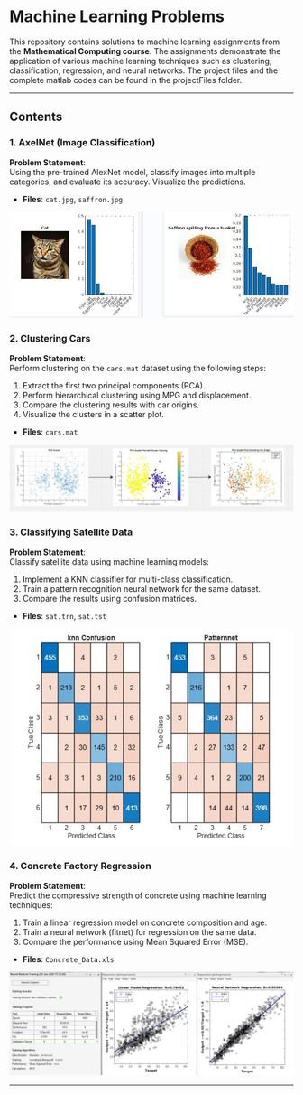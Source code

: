 # Machine Learning Problems

This repository contains solutions to machine learning assignments from the **Mathematical Computing course**. The assignments demonstrate the application of various machine learning techniques such as clustering, classification, regression, and neural networks. The project files and the complete matlab codes can be found in the projectFiles folder.

---

## Contents

### 1. AxelNet (Image Classification)
 **Problem Statement**:  
Using the pre-trained AlexNet model, classify images into multiple categories, and evaluate its accuracy. Visualize the predictions.
- **Files**: `cat.jpg`, `saffron.jpg`

![results](https://github.com/iamhrsp/MATLAB/blob/main/Machine%20Learning/projectFiles/pic1.JPG)

### 2. Clustering Cars
**Problem Statement**:  
Perform clustering on the `cars.mat` dataset using the following steps:  
1. Extract the first two principal components (PCA).  
2. Perform hierarchical clustering using MPG and displacement.  
3. Compare the clustering results with car origins.  
4. Visualize the clusters in a scatter plot.
- **Files**:  `cars.mat`

![results](https://github.com/iamhrsp/MATLAB/blob/main/Machine%20Learning/projectFiles/pic2.JPG)

### 3. Classifying Satellite Data
**Problem Statement**:  
Classify satellite data using machine learning models:  
1. Implement a KNN classifier for multi-class classification.  
2. Train a pattern recognition neural network for the same dataset.  
3. Compare the results using confusion matrices.
- **Files**: `sat.trn`, `sat.tst`

![results](https://github.com/iamhrsp/MATLAB/blob/main/Machine%20Learning/projectFiles/pic3.JPG)

### 4. Concrete Factory Regression
**Problem Statement**:  
Predict the compressive strength of concrete using machine learning techniques:  
1. Train a linear regression model on concrete composition and age.  
2. Train a neural network (fitnet) for regression on the same data.  
3. Compare the performance using Mean Squared Error (MSE).
- **Files**: `Concrete_Data.xls`

![results](https://github.com/iamhrsp/MATLAB/blob/main/Machine%20Learning/projectFiles/pic4.JPG)

---

